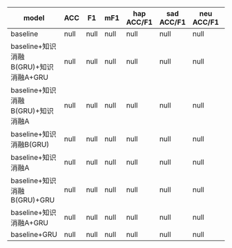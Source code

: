 |model|ACC|F1|mF1|hap ACC/F1|sad ACC/F1|neu ACC/F1|ang ACC/F1|exc ACC/F1|fru ACC/F1|
|----|----|----|----|----|----|----|----|----|----|
|baseline|null|null|null|null|null|null|null|null|null|
|baseline+知识消融B(GRU)+知识消融A+GRU|null|null|null|null|null|null|null|null|null|
|baseline+知识消融B(GRU)+知识消融A|null|null|null|null|null|null|null|null|null|
|baseline+知识消融B(GRU)|null|null|null|null|null|null|null|null|null|
|baseline+知识消融A|null|null|null|null|null|null|null|null|null|
|baseline+知识消融B(GRU)+GRU|null|null|null|null|null|null|null|null|null|
|baseline+知识消融A+GRU|null|null|null|null|null|null|null|null|null|
|baseline+GRU|null|null|null|null|null|null|null|null|null|

